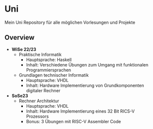 # Uni
Mein Uni Repository für alle möglichen Vorlesungen und Projekte

## Overview
- **WiSe 22/23**
  - Praktische Informatik
     - Hauptsprache: Haskell
     - Inhalt: Verschiedene Übungen zum Umgang mit funktionalen Programmiersprachen 
   - Grundlagen technischer Informatik
     - Hauptsprache: VHDL
     - Inhalt: Hardware Implementierung von Grundkomponenten digitaler Rechner 
- **SoSe23**
    - Rechner Architektur
      - Hauptsprache: VHDL
      - Inhalt: Hardware Implementierung eines 32 Bit RICS-V Prozessors   
      - Bonus: 3 Übungen mit RISC-V Assembler Code
